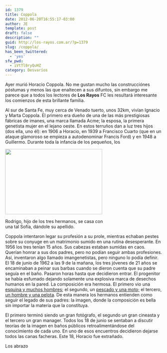 ```yaml
---
id: 1379
title: Coppola
date: 2012-06-20T16:55:17-03:00
author: JE
template: post
draft: false
description: ""
guid: http://los-rayos.com.ar/?p=1379
slug: /coppola/
has_been_twittered:
  - 'yes'
sfw_pwd:
  - iVtTl8ryQuHZ
category: Desvaríos
---
```

Ayer murió Horacio Coppola. No me gustan mucho las construcciónes póstumas y menos las que enaltecen a sus difuntos, sin embargo me parece que a todos los lectores de **Los Rayos** FC les resultará interesante los comienzos de esta brillante familia.

Al sur de Santa Fe, muy cerca de Venado tuerto, unos 32km, vivían Ignacio y Marta Coppola. El primero era dueño de una de las más prestigiosas fábricas de imanes, una marca llamada Acme; la esposa, la primera genetista mujer en el lejano oeste. En estos terruños dan a luz tres hijos (dos ella, uno él): en 1906 a Horacio, en 1939 a Francisco Cuarto (que en un ataque glamoroso se empieza a autodenominar Francis Ford) y en 1948 a Guillermo. Durante toda la infancia de los pequeños, los

<div style="width: 321px" class="wp-caption alignright">
  <img class=" " src="https://universalmedios.com.ar/sitios/wp-content/uploads/2012/05/rodrigo-bueno.jpg" alt="" width="311" height="209" />
  
  <p class="wp-caption-text">
    Rodrigo, hijo de los tres hermanos, se casa con una tal Sofía, dándole su apellido.
  </p>
</div>

Coppola intentaron legar su profesión a su prole, mientras echaban pestes sobre su conyuge en un matrimonio sumido en una rutina desesperante. En 1956 los tres tenían 15 años. Sus cabezas estaban sumidas en caos. Querían honrar a sus dos padres, pero no podían seguir ambas profesiones. Así, inventaron algo llamado imangenetistas, pero ninguno lo podía definir. El 18 de junio de 1962 a las 9 de la mañana, los tres jóvenes de 21 años se encaminaban a peinar sus barbas cuando se dieron cuenta que su padre seguía en el baño. Pasaron horas hasta que decidieron entrar. El progenitor se había esfumado dejando solamente una explosiva marca de desechos humanos en la pared. La composición era hermosa. El primero vio una [esquina y muchos hombres](http://2.bp.blogspot.com/_AbNytNzp2SY/R_63Z5di-bI/AAAAAAAAA-g/NtMyXvaExoM/s400/coppola-suipacha-saenz-pe%C3%B1a-1936.jpg); el segundo, un [pescado y una moto;](http://www2.amialbacete.com/filmoteca/fotos/LA%20LEY%20DE%20LA%20CALLE.jpg) el tercero, [un hombre y una pelota](http://elaguante.fmrockandpop.com/files/2010/04/Guillote.jpg). De esta manera los hermanos entienden como seguir el legado de sus padres: la imagen, donde la composición es bella sin importar la materia que la constituya.

El primero terminó siendo un gran fotógrafo, el segundo un gran cineasta y el tercero un gran manager. Todos los 18 de junio se sentaban a discutir teorías de la imagen en baños públicos retroalimentándose del conocimiento de cada uno. En uno de esos encuentros decidieron dejarse todos las canas facheras. Este 18, Horacio fue extrañado.

Los abrazo